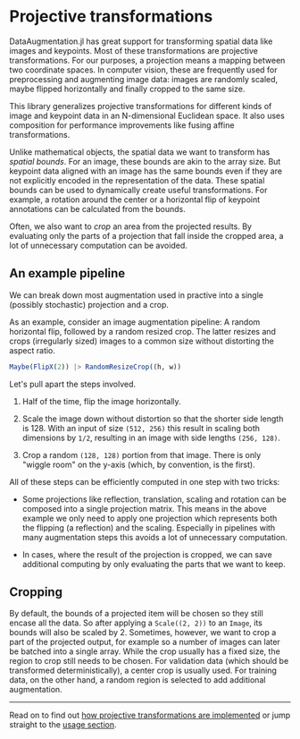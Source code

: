 

# Projective transformations

DataAugmentation.jl has great support for transforming spatial data like images and keypoints. Most of these transformations are projective transformations. For our purposes, a projection means a mapping between two coordinate spaces. In computer vision, these are frequently used for preprocessing and augmenting image data: images are randomly scaled, maybe flipped horizontally and finally cropped to the same size.

This library generalizes projective transformations for different kinds of image and keypoint data in an N-dimensional Euclidean space. It also uses composition for performance improvements like fusing affine transformations.

Unlike mathematical objects, the spatial data we want to transform has *spatial bounds*. For an image, these bounds are akin to the array size. But keypoint data aligned with an image has the same bounds even if they are not explicitly encoded in the representation of the data.
These spatial bounds can be used to dynamically create useful transformations. For example, a rotation around the center or a horizontal flip of keypoint annotations can be calculated from the bounds.

Often, we also want to *crop* an area from the projected results. By evaluating only the parts of a projection that fall inside the cropped area, a lot of unnecessary computation can be avoided.

## An example pipeline


We can break down most augmentation used in practive into a single (possibly stochastic) projection and a crop.

As an example, consider an image augmentation pipeline: A random horizontal flip, followed by a random resized crop. The latter resizes and crops (irregularly sized) images to a common size without distorting the aspect ratio.

```julia
Maybe(FlipX(2)) |> RandomResizeCrop((h, w))
```

Let's pull apart the steps involved. 

1. Half of the time, flip the image horizontally.

2. Scale the image down without distortion so that the shorter side length is 128. With an input of size `(512, 256)` this result in scaling both dimensions by `1/2`, resulting in an image with side lengths `(256, 128)`.

3. Crop a random `(128, 128)` portion from that image. There is only "wiggle room" on the y-axis (which, by convention, is the first).

All of these steps can be efficiently computed in one step with two tricks:

- Some projections like reflection, translation, scaling and rotation can be composed into a single projection matrix. This means in the above example we only need to apply one projection which represents both the flipping (a reflection) and the scaling. Especially in pipelines with many augmentation steps this avoids a lot of unnecessary computation.

- In cases, where the result of the projection is cropped, we can save additional computing by only evaluating the parts that we want to keep. 

## Cropping

By default, the bounds of a projected item will be chosen so they still encase all the data. So after applying a `Scale((2, 2))` to an `Image`, its bounds will also be scaled by 2. Sometimes, however, we want to crop a part of the projected output, for example so a number of images can later be batched into a single array. While the crop usually has a fixed size, the region to crop still needs to be chosen. For validation data (which should be transformed deterministically), a center crop is usually used. For training data, on the other hand, a random region is selected to add additional augmentation. 

---

Read on to find out [how projective transformations are implemented](./interface.md) or jump straight to the [usage section](./usage.md).